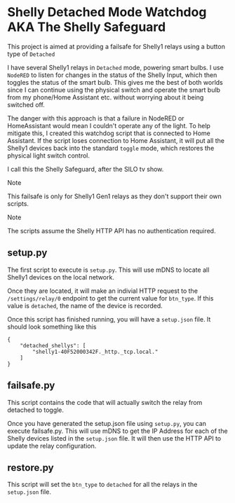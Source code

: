 # Shelly Detached Mode Watchdog AKA The Shelly Safeguard

This project is aimed at providing a failsafe for Shelly1 relays using a button type of `Detached`

I have several Shelly1 relays in `Detached` mode, powering smart bulbs. I use `NodeRED` to listen for changes in the status of the Shelly Input, which then toggles the status of the smart bulb. This gives me the best of both worlds since I can continue using the physical switch and operate the smart bulb from my phone/Home Assistant etc. without worrying about it being switched off.

The danger with this approach is that a failure in NodeRED or HomeAssistant would mean I couldn't operate any of the light. To help mitigate this, I created this watchdog script that is connected to Home Assistant. If the script loses connection to Home Assistant, it will put all the Shelly1 devices back into the standard `toggle` mode, which restores the physical light switch control.

I call this the Shelly Safeguard, after the SILO tv show.

> [!NOTE]
> This failsafe is only for Shelly1 Gen1 relays as they don't support their own scripts.

> [!NOTE]
> The scripts assume the Shelly HTTP API has no authentication required.

## setup.py

The first script to execute is `setup.py`. This will use mDNS to locate all Shelly1 devices on the local network.

Once they are located, it will make an indivial HTTP request to the `/settings/relay/0` endpoint to get the current value for `btn_type`. If this value is `detached`, the name of the device is recorded.

Once this script has finished running, you will have a `setup.json` file. It should look something like this

```
{
    "detached_shellys": [
        "shelly1-40F52000342F._http._tcp.local."
    ]
}
```
 
## failsafe.py

This script contains the code that will actually switch the relay from detached to toggle.

Once you have generated the setup.json file using `setup.py`, you can execute failsafe.py. This will use mDNS to get the IP Address for each of the Shelly devices listed in the `setup.json` file. It will then 
use the HTTP API to update the relay configuration.

## restore.py

This script will set the `btn_type` to `detached` for all the relays in the `setup.json` file.